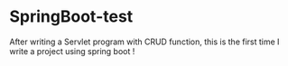 # SpringBoot-test

After writing a Servlet program with CRUD function, this is the first time I write a project using spring boot !
